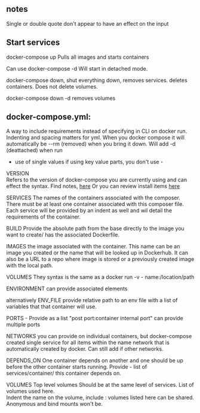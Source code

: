 ## notes 
Single or double quote don't appear to have an effect on the input 

## Start services
docker-compose up 
  Pulls all images and starts containers 

Can use docker-compose -d 
  Will start in detached mode. 

docker-compose down, shut everything down, removes services. deletes containers. Does not delete volumes. 

docker-compose down -d removes volumes 

## docker-compose.yml: 
A way to include requirements instead of specifying in CLI on docker run. 
Indenting and spacing matters for yml.
When you docker compose it will automatically be --rm (removed) when you bring it down. 
Will add -d (deattached) when run 

- use of single values 
if using key value parts, you don't use - 

VERSION   
  Refers to the version of docker-compose you are currently using and can effect the syntax. 
Find notes, [here](https://docs.docker.com/compose/compose-file/)
Or you can review install items [here](https://docs.docker.com/compose/install/)

SERVICES
  The names of the containers associated with the composer.
  There must be at least one container associated with this composer file. 
  Each service will be provided by an indent as well and wil detail the requirements of the container. 

  BUILD
    Provide the absolute path from the base directly to the image you want to create/ has the associated Dockerfile. 

  IMAGES
    the image associated with the container. 
    This name can be an image you created or the name that will be looked up in Dockerhub.
    It can also be a URL to a repo where image is stored or a previously created image with the local path. 
  
  VOLUMES 
    They syntax is the same as a docker run -v 
    - name:/location/path

  ENVIRONMENT
    can provide associated elements 
  
  alternatively 
  ENV_FILE
    provide relative path to an env file with a list of variables that that container will use. 

  PORTS
    - Provide as a list "post port:container internal port"
    can provide multiple ports 

  NETWORKS
    you can provide on individual containers, but docker-compose created single service for all items within the name network that is automatically created by docker. 
    Can still add if other networks.

  DEPENDS_ON
    One container depends on another and one should be up before the other container starts running.
    Provide - list of services/container/ this container depends on. 

VOLUMES
  Top level volumes
  Should be at the same level of services. List of volumes used here.  
  Indent the name on the volume, include :
  volumes listed here can be shared. 
  Anonymous and bind mounts won't be. 